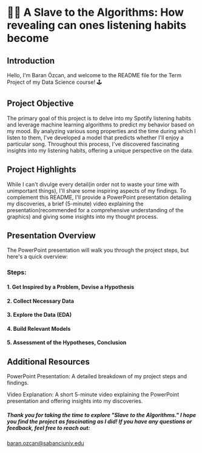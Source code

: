 # 👩‍💻 A Slave to the Algorithms: How revealing can ones listening habits become

## Introduction
Hello, I'm Baran Özcan, and welcome to the README file for the Term Project of my Data Science course! 🕹

## Project Objective
The primary goal of this project is to delve into my Spotify listening habits and leverage machine learning algorithms to predict my behavior based on my mood. By analyzing various song properties and the time during which I listen to them, I've developed a model that predicts whether I'll enjoy a particular song. Throughout this process, I've discovered fascinating insights into my listening habits, offering a unique perspective on the data.

## Project Highlights
While I can't divulge every detail(in order not to waste your time with unimportant things), I'll share some inspiring aspects of my findings. To complement this README, I'll provide a PowerPoint presentation detailing my discoveries, a brief (5-minute) video explaining the presentation(recommended for a comprehensive understanding of the graphics) and giving some insights into my thought process.

## Presentation Overview
The PowerPoint presentation will walk you through the project steps, but here's a quick overview:

### Steps:
#### 1. Get Inspired by a Problem, Devise a Hypothesis
#### 2. Collect Necessary Data
#### 3. Explore the Data (EDA)
#### 4. Build Relevant Models
#### 5. Assessment of the Hypotheses, Conclusion

## Additional Resources
PowerPoint Presentation: A detailed breakdown of my project steps and findings.

Video Explanation: A short 5-minute video explaining the PowerPoint presentation and offering insights into my discoveries.

##### Thank you for taking the time to explore "Slave to the Algorithms." I hope you find the project as fascinating as I did! If you have any questions or feedback, feel free to reach out:
baran.ozcan@sabanciuniv.edu